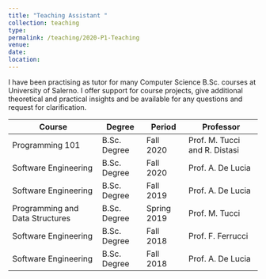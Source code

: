 ```yaml
---
title: "Teaching Assistant "
collection: teaching
type: 
permalink: /teaching/2020-P1-Teaching
venue: 
date: 
location: 
---
```

I have been practising as tutor for many Computer Science B.Sc. courses at University of Salerno. I offer support for course projects, give additional theoretical and practical insights and be available for any questions and request for clarification.

| Course                          | Degree       | Period      | Professor                     |
|---------------------------------|--------------|-------------|-------------------------------|
| Programming 101                 | B.Sc. Degree | Fall 2020   | Prof. M. Tucci and R. Distasi |
| Software Engineering            | B.Sc. Degree | Fall 2020   | Prof. A. De Lucia             |
| Software Engineering            | B.Sc. Degree | Fall 2019   | Prof. A. De Lucia             |
| Programming and Data Structures | B.Sc. Degree | Spring 2019 | Prof. M. Tucci                |
| Software Engineering            | B.Sc. Degree | Fall 2018   | Prof. F. Ferrucci             |
| Software Engineering            | B.Sc. Degree | Fall 2018   | Prof. A. De Lucia             |
